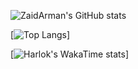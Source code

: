 ![ZaidArman's GitHub stats](https://github-readme-stats.vercel.app/api?username=ZaidArman&show_icons=true&count_private=true&include_all_commits=true&theme=radical)

[![Top Langs](https://github-readme-stats.vercel.app/api/top-langs/?username=ZaidArman&layout=compact)]

[![Harlok's WakaTime stats](https://github-readme-stats.vercel.app/api/wakatime/?username=ZaidArman)]

